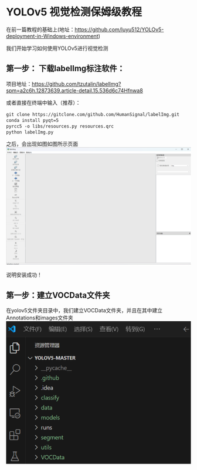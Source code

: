 # YOLOv5 视觉检测保姆级教程

在前一篇教程的基础上(地址：https://github.com/luyu512/YOLOv5-deployment-in-Windows-environment)

我们开始学习如何使用YOLOv5进行视觉检测

## 第一步： 下载labelImg标注软件：

项目地址：https://github.com/tzutalin/labelImg?spm=a2c6h.12873639.article-detail.15.536d6c74Hfnwa8

或者直接在终端中输入（推荐）：
```
git clone https://gitclone.com/github.com/HumanSignal/labelImg.git
conda install pyqt=5
pyrcc5 -o libs/resources.py resources.qrc
python labelImg.py
```

之后，会出现如图如图所示页面![images](https://github.com/luyu512/YOLOv5-Visual-Inspection-Nanny-level-Tutorial/blob/main/%E5%B1%8F%E5%B9%95%E6%88%AA%E5%9B%BE%202025-03-29%20215152.png)

说明安装成功！

## 第一步：建立VOCData文件夹

在yolov5文件夹目录中，我们建立VOCData文件夹，并且在其中建立Annotations和images文件夹
![images](https://github.com/luyu512/YOLOv5-Visual-Inspection-Nanny-level-Tutorial/blob/main/%E5%B1%8F%E5%B9%95%E6%88%AA%E5%9B%BE%202025-03-29%20211411.png)


